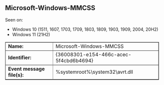 ## Microsoft-Windows-MMCSS

Seen on:
* Windows 10 (1511, 1607, 1703, 1709, 1803, 1809, 1903, 1909, 2004, 20H2)
* Windows 11 (21H2)

<table border="1" class="docutils">
  <tbody>
    <tr>
      <td><b>Name:</b></td>
      <td>Microsoft-Windows-MMCSS</td>
    </tr>
    <tr>
      <td><b>Identifier:</b></td>
      <td>{36008301-e154-466c-acec-5f4cbd6b4694}</td>
    </tr>
    <tr>
      <td><b>Event message file(s):</b></td>
      <td>%systemroot%\system32\avrt.dll</td>
    </tr>
  </tbody>
</table>

&nbsp;

